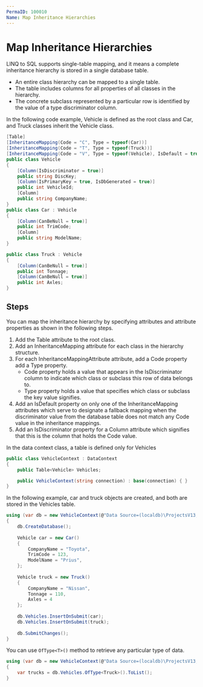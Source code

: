 ```yaml
---
PermaID: 100010
Name: Map Inheritance Hierarchies
---
```


# Map Inheritance Hierarchies

LINQ to SQL supports single-table mapping, and it means a complete inheritance hierarchy is stored in a single database table. 

 - An entire class hierarchy can be mapped to a single table.
 - The table includes columns for all properties of all classes in the hierarchy.
 - The concrete subclass represented by a particular row is identified by the value of a type discriminator column.

In the following code example, Vehicle is defined as the root class and Car, and Truck classes inherit the Vehicle class.

```csharp
[Table]
[InheritanceMapping(Code = "C", Type = typeof(Car))]
[InheritanceMapping(Code = "T", Type = typeof(Truck))]
[InheritanceMapping(Code = "V", Type = typeof(Vehicle), IsDefault = true)]
public class Vehicle
{
    [Column(IsDiscriminator = true)]
    public string DiscKey;
    [Column(IsPrimaryKey = true, IsDbGenerated = true)]
    public int VehicleId;
    [Column]
    public string CompanyName;
}
public class Car : Vehicle
{
    [Column(CanBeNull = true)]
    public int TrimCode;
    [Column]
    public string ModelName;
}

public class Truck : Vehicle
{
    [Column(CanBeNull = true)]
    public int Tonnage;
    [Column(CanBeNull = true)]
    public int Axles;
}
```

## Steps

You can map the inheritance hierarchy by specifying attributes and attribute properties as shown in the following steps. 

 1. Add the Table attribute to the root class.
 2. Add an InheritanceMapping attribute for each class in the hierarchy structure.
 3. For each InheritanceMappingAttribute attribute, add a Code property add a Type property. 
    - Code property holds a value that appears in the IsDiscriminator column to indicate which class or subclass this row of data belongs to.
    - Type property holds a value that specifies which class or subclass the key value signifies.
 4. Add an IsDefault property on only one of the InheritanceMapping attributes which serve to designate a fallback mapping when the discriminator value from the database table does not match any Code value in the inheritance mappings.
 5. Add an IsDiscriminator property for a Column attribute which signifies that this is the column that holds the Code value.

In the data context class, a table is defined only for Vehicles

```csharp
public class VehicleContext : DataContext
{
    public Table<Vehicle> Vehicles;

    public VehicleContext(string connection) : base(connection) { }
}
```

In the following example, car and truck objects are created, and both are stored in the Vehicles table.

```csharp
using (var db = new VehicleContext(@"Data Source=(localdb)\ProjectsV13;Initial Catalog=VehicleDB;"))
{
    db.CreateDatabase();
    
    Vehicle car = new Car()
    {
        CompanyName = "Toyota",
        TrimCode = 123,
        ModelName = "Prius",
    };
    
    Vehicle truck = new Truck()
    {
        CompanyName = "Nissan",
        Tonnage = 110,
        Axles = 4
    };
    
    db.Vehicles.InsertOnSubmit(car);
    db.Vehicles.InsertOnSubmit(truck);
    
    db.SubmitChanges();
}
```

You can use `OfType<T>()` method to retrieve any particular type of data.

```csharp
using (var db = new VehicleContext(@"Data Source=(localdb)\ProjectsV13;Initial Catalog=VehicleDB;"))
{
    var trucks = db.Vehicles.OfType<Truck>().ToList();
}
```